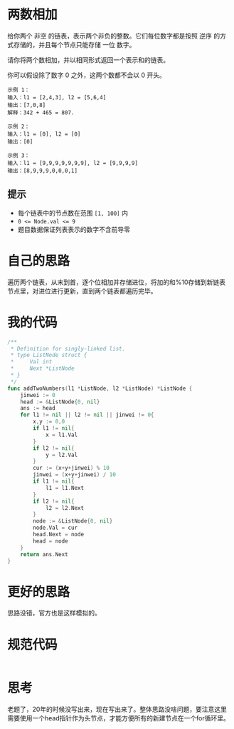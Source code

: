 # 两数相加

给你两个 非空 的链表，表示两个非负的整数。它们每位数字都是按照 逆序 的方式存储的，并且每个节点只能存储 一位 数字。

请你将两个数相加，并以相同形式返回一个表示和的链表。

你可以假设除了数字 0 之外，这两个数都不会以 0 开头。

```
示例 1：
输入：l1 = [2,4,3], l2 = [5,6,4]
输出：[7,0,8]
解释：342 + 465 = 807.

示例 2：
输入：l1 = [0], l2 = [0]
输出：[0]

示例 3：
输入：l1 = [9,9,9,9,9,9,9], l2 = [9,9,9,9]
输出：[8,9,9,9,0,0,0,1]
```

## 提示

- 每个链表中的节点数在范围 `[1, 100]` 内
- `0 <= Node.val <= 9`
- 题目数据保证列表表示的数字不含前导零

# 自己的思路

遍历两个链表，从末到首，逐个位相加并存储进位，将加的和%10存储到新链表节点里，对进位进行更新，直到两个链表都遍历完毕。

# 我的代码

```go
/**
 * Definition for singly-linked list.
 * type ListNode struct {
 *     Val int
 *     Next *ListNode
 * }
 */
func addTwoNumbers(l1 *ListNode, l2 *ListNode) *ListNode {
    jinwei := 0
    head := &ListNode{0, nil}
    ans := head
    for l1 != nil || l2 != nil || jinwei != 0{
        x,y := 0,0
        if l1 != nil{
            x = l1.Val
        } 
        if l2 != nil{
            y = l2.Val
        } 
        cur := (x+y+jinwei) % 10
        jinwei = (x+y+jinwei) / 10
        if l1 != nil{
            l1 = l1.Next
        }
        if l2 != nil{
            l2 = l2.Next
        }
        node := &ListNode{0, nil}
        node.Val = cur
        head.Next = node
        head = node
    }
    return ans.Next
}
```

# 更好的思路

思路没错，官方也是这样模拟的。

# 规范代码

```go

```

# 思考

老题了，20年的时候没写出来，现在写出来了。整体思路没啥问题，要注意这里需要使用一个head指针作为头节点，才能方便所有的新建节点在一个for循环里。

